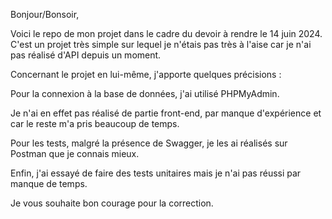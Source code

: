 Bonjour/Bonsoir,

Voici le repo de mon projet dans le cadre du devoir à rendre le 14 juin 2024. C'est un projet très simple sur lequel je n'étais pas très à l'aise car je n'ai pas réalisé d'API depuis un moment.

Concernant le projet en lui-même, j'apporte quelques précisions :

Pour la connexion à la base de données, j'ai utilisé PHPMyAdmin.

Je n'ai en effet pas réalisé de partie front-end, par manque d'expérience et car le reste m'a pris beaucoup de temps.

Pour les tests, malgré la présence de Swagger, je les ai réalisés sur Postman que je connais mieux.

Enfin, j'ai essayé de faire des tests unitaires mais je n'ai pas réussi par manque de temps.

Je vous souhaite bon courage pour la correction.
